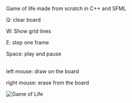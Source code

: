 Game of life made from scratch in C++ and SFML


Q: clear board

W: Show grid lines

E: step one frame

Space: play and pause

<br>
left mouse: draw on the board

right mouse: erase from the board
<br>

![Game of Life](https://github.com/user-attachments/assets/43cb3f3d-e880-4183-833b-e3d3d76f6428)

